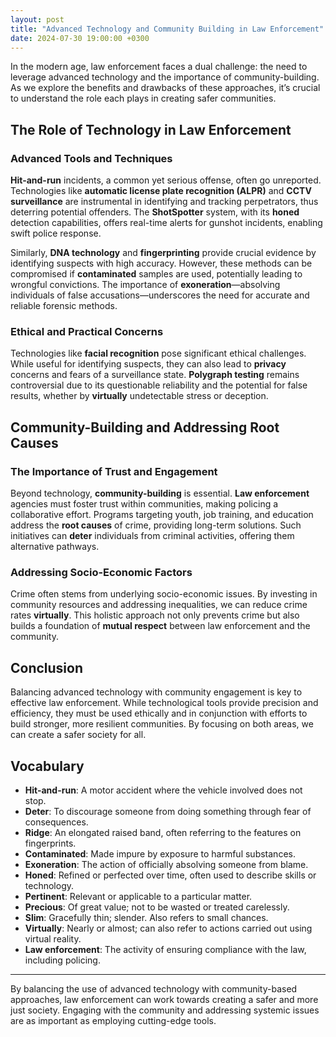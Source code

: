 ```yaml
---
layout: post
title: "Advanced Technology and Community Building in Law Enforcement"
date: 2024-07-30 19:00:00 +0300
---
```


In the modern age, law enforcement faces a dual challenge: the need to leverage advanced technology and the importance of community-building. As we explore the benefits and drawbacks of these approaches, it’s crucial to understand the role each plays in creating safer communities.

## The Role of Technology in Law Enforcement

### Advanced Tools and Techniques
**Hit-and-run** incidents, a common yet serious offense, often go unreported. Technologies like **automatic license plate recognition (ALPR)** and **CCTV surveillance** are instrumental in identifying and tracking perpetrators, thus deterring potential offenders. The **ShotSpotter** system, with its **honed** detection capabilities, offers real-time alerts for gunshot incidents, enabling swift police response.

Similarly, **DNA technology** and **fingerprinting** provide crucial evidence by identifying suspects with high accuracy. However, these methods can be compromised if **contaminated** samples are used, potentially leading to wrongful convictions. The importance of **exoneration**—absolving individuals of false accusations—underscores the need for accurate and reliable forensic methods.

### Ethical and Practical Concerns
Technologies like **facial recognition** pose significant ethical challenges. While useful for identifying suspects, they can also lead to **privacy** concerns and fears of a surveillance state. **Polygraph testing** remains controversial due to its questionable reliability and the potential for false results, whether by **virtually** undetectable stress or deception.

## Community-Building and Addressing Root Causes

### The Importance of Trust and Engagement
Beyond technology, **community-building** is essential. **Law enforcement** agencies must foster trust within communities, making policing a collaborative effort. Programs targeting youth, job training, and education address the **root causes** of crime, providing long-term solutions. Such initiatives can **deter** individuals from criminal activities, offering them alternative pathways.

### Addressing Socio-Economic Factors
Crime often stems from underlying socio-economic issues. By investing in community resources and addressing inequalities, we can reduce crime rates **virtually**. This holistic approach not only prevents crime but also builds a foundation of **mutual respect** between law enforcement and the community.

## Conclusion

Balancing advanced technology with community engagement is key to effective law enforcement. While technological tools provide precision and efficiency, they must be used ethically and in conjunction with efforts to build stronger, more resilient communities. By focusing on both areas, we can create a safer society for all.

## Vocabulary

- **Hit-and-run**: A motor accident where the vehicle involved does not stop.
- **Deter**: To discourage someone from doing something through fear of consequences.
- **Ridge**: An elongated raised band, often referring to the features on fingerprints.
- **Contaminated**: Made impure by exposure to harmful substances.
- **Exoneration**: The action of officially absolving someone from blame.
- **Honed**: Refined or perfected over time, often used to describe skills or technology.
- **Pertinent**: Relevant or applicable to a particular matter.
- **Precious**: Of great value; not to be wasted or treated carelessly.
- **Slim**: Gracefully thin; slender. Also refers to small chances.
- **Virtually**: Nearly or almost; can also refer to actions carried out using virtual reality.
- **Law enforcement**: The activity of ensuring compliance with the law, including policing.

---

By balancing the use of advanced technology with community-based approaches, law enforcement can work towards creating a safer and more just society. Engaging with the community and addressing systemic issues are as important as employing cutting-edge tools.